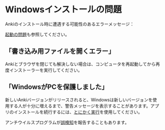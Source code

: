 # Windowsインストールの問題

Ankiのインストール時に遭遇する可能性のあるエラーメッセージ：

<!-- toc -->

[起動の問題](./startup-issues.md)も参照してください。

## 「書き込み用ファイルを開くエラー」

Ankiとブラウザを閉じても解決しない場合は、コンピュータを再起動してから再度インストーラーを実行してください。

## 「WindowsがPCを保護しました」

新しいAnkiバージョンがリリースされると、Windowsは新しいバージョンを使用する人が十分に増えるまで、警告メッセージを表示することがあります。アプリのインストールを続行するには、[とにかく実行](https://www.tekrevue.com/tip/windows-protected-your-pc-disable-smartscreen/)を使用してください。

アンチウイルスプログラムが[誤検知](https://shigeyukey.github.io/Anki-faqs-jp/my-antivirus-program-says-anki-is-infected.html)を報告することもあります。